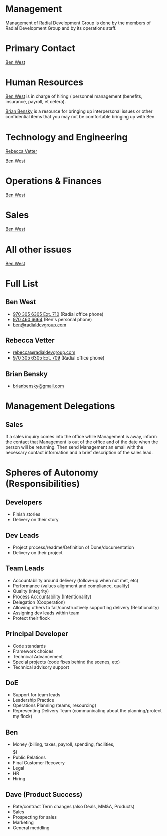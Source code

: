 # Management
Management of Radial Development Group is done by the members of Radial Development Group and by its operations staff.

# Primary Contact
[Ben West](#ben-west)

# Human Resources
[Ben West](#ben-west) is in charge of hiring / personnel management (benefits, insurance, payroll, et cetera).

[Brian Bensky](#brian-bensky) is a resource for bringing up interpersonal issues or other confidential items that you may not be comfortable bringing up with Ben.

# Technology and Engineering
[Rebecca Vetter](#rebecca-vetter)

[Ben West](#ben-west)

# Operations & Finances
[Ben West](#ben-west)

# Sales
[Ben West](#ben-west)

# All other issues
[Ben West](#ben-west)

# Full List
## Ben West
  - [970 305 6305 Ext. 710](tel:9703056305) (Radial office phone)
  - [970 460 6664](tel:9704606664) (Ben's personal phone)
  - [ben@radialdevgroup.com](mailto:ben@radialdevgroup.com)

## Rebecca Vetter
  - [rebecca@radialdevgroup.com](mailto:rebecca@radialdevgroup.com)
  - [970 305 6305 Ext. 709](tel:9703056305) (Radial office phone)

## Brian Bensky
  - [brianbensky@gmail.com](mailto:brianbensky@gmail.com)

# Management Delegations
## Sales
If a sales inquiry comes into the office while Management is away, inform the contact that Management is out of the office and of the date when the person will be returning. Then send Management an email with the necessary contact information and a brief description of the sales lead.

# Spheres of Autonomy (Responsibilities)

## Developers
- Finish stories
- Delivery on their story

## Dev Leads
- Project process/readme/Definition of Done/documentation
- Delivery on their project

## Team Leads
- Accountability around delivery (follow-up when not met, etc)
- Performance (values alignment and compliance, quality)
- Quality (integrity)
- Process Accountability (Intentionality)
- Delegation (Cooperation)
- Allowing others to fail/constructively supporting delivery (Relationality)
- Assigning dev leads within team
- Protect their flock

## Principal Developer
- Code standards
- Framework choices
- Technical Advancement
- Special projects (code fixes behind the scenes, etc)
- Technical advisory support

## DoE
- Support for team leads
- Leadership Practice
- Operations Planning (teams, resourcing)
- Representing Delivery Team (communicating about the planning/protect my flock)

## Ben
- Money (billing, taxes, payroll, spending, facilities, $$$$$)
- Public Relations
- Final Customer Recovery
- Legal
- HR
- Hiring

## Dave (Product Success)
- Rate/contract Term changes (also Deals, MM&A, Products)
- Sales
- Prospecting for sales
- Marketing
- General meddling
